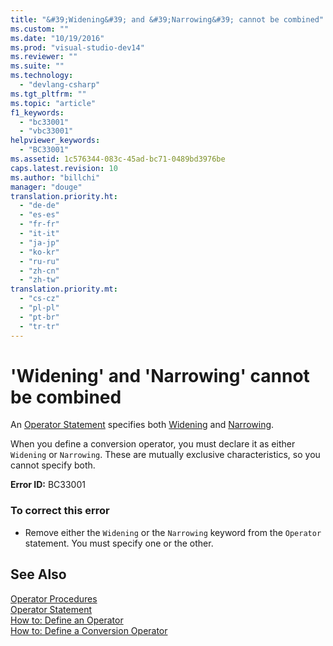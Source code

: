 ```yaml
---
title: "&#39;Widening&#39; and &#39;Narrowing&#39; cannot be combined"
ms.custom: ""
ms.date: "10/19/2016"
ms.prod: "visual-studio-dev14"
ms.reviewer: ""
ms.suite: ""
ms.technology: 
  - "devlang-csharp"
ms.tgt_pltfrm: ""
ms.topic: "article"
f1_keywords: 
  - "bc33001"
  - "vbc33001"
helpviewer_keywords: 
  - "BC33001"
ms.assetid: 1c576344-083c-45ad-bc71-0489bd3976be
caps.latest.revision: 10
ms.author: "billchi"
manager: "douge"
translation.priority.ht: 
  - "de-de"
  - "es-es"
  - "fr-fr"
  - "it-it"
  - "ja-jp"
  - "ko-kr"
  - "ru-ru"
  - "zh-cn"
  - "zh-tw"
translation.priority.mt: 
  - "cs-cz"
  - "pl-pl"
  - "pt-br"
  - "tr-tr"
---
```

# &#39;Widening&#39; and &#39;Narrowing&#39; cannot be combined
An [Operator Statement](../Topic/Operator%20Statement.md) specifies both [Widening](../Topic/Widening%20\(Visual%20Basic\).md) and [Narrowing](../Topic/Narrowing%20\(Visual%20Basic\).md).  
  
 When you define a conversion operator, you must declare it as either `Widening` or `Narrowing`. These are mutually exclusive characteristics, so you cannot specify both.  
  
 **Error ID:** BC33001  
  
### To correct this error  
  
-   Remove either the `Widening` or the `Narrowing` keyword from the `Operator` statement. You must specify one or the other.  
  
## See Also  
 [Operator Procedures](../Topic/Operator%20Procedures%20\(Visual%20Basic\).md)   
 [Operator Statement](../Topic/Operator%20Statement.md)   
 [How to: Define an Operator](../Topic/How%20to:%20Define%20an%20Operator%20\(Visual%20Basic\).md)   
 [How to: Define a Conversion Operator](../Topic/How%20to:%20Define%20a%20Conversion%20Operator%20\(Visual%20Basic\).md)